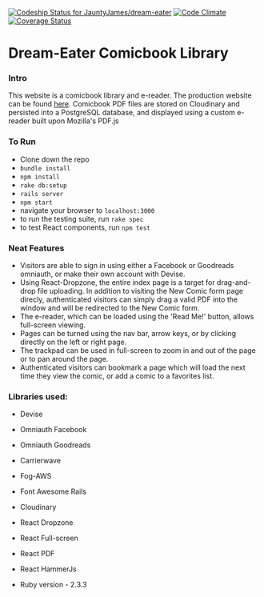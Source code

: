 [ ![Codeship Status for JauntyJames/dream-eater](https://app.codeship.com/projects/ec91e9b0-e5d4-0135-17f2-2ec73a7d7c76/status?branch=master)](https://app.codeship.com/projects/268982)
[![Code Climate](https://codeclimate.com/github/JauntyJames/dream-eater/badges/gpa.svg)](https://codeclimate.com/github/JauntyJames/dream-eater)
[![Coverage Status](https://coveralls.io/repos/github/JauntyJames/dream-eater/badge.svg?branch=moar-tests)](https://coveralls.io/github/JauntyJames/dream-eater?branch=moar-tests)
# Dream-Eater Comicbook Library

### Intro

This website is a comicbook library and e-reader. The production website can be found [here](http://dream-eater.herokuapp.com). Comicbook PDF files are stored on Cloudinary and persisted into a PostgreSQL database, and displayed using a custom e-reader built upon Mozilla's PDF.js

### To Run

 - Clone down the repo
 - `bundle install`
 - `npm install`
 - `rake db:setup`
 - `rails server`
 - `npm start`
 - navigate your browser to `localhost:3000`
 - to run the testing suite, run `rake spec`
 - to test React components, run `npm test`

### Neat Features

- Visitors are able to sign in using either a Facebook or Goodreads omniauth, or make their own account with Devise.
- Using React-Dropzone, the entire index page is a target for drag-and-drop file uploading. In addition to visiting the New Comic form page direcly, authenticated visitors can simply drag a valid PDF into the window and will be redirected to the New Comic form.
- The e-reader, which can be loaded using the 'Read Me!' button, allows full-screen viewing.
- Pages can be turned using the nav bar, arrow keys, or by clicking directly on the left or right page.
- The trackpad can be used in full-screen to zoom in and out of the page or to pan around the page.
- Authenticated visitors can bookmark a page which will load the next time they view the comic, or add a comic to a favorites list.

### Libraries used:
* Devise
* Omniauth Facebook
* Omniauth Goodreads
* Carrierwave
* Fog-AWS
* Font Awesome Rails
* Cloudinary
* React Dropzone
* React Full-screen
* React PDF
* React HammerJs

* Ruby version - 2.3.3
